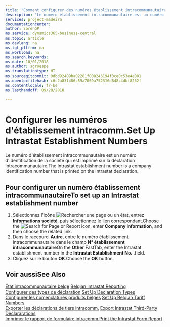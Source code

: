 ```yaml
---
title: "Comment configurer des numéros établissement intracommunautaire"
description: "Le numéro établissement intracommunautaire est un numéro d'identification de société imprimé sur la déclaration intracommunautaire."
services: project-madeira
documentationcenter: 
author: SorenGP
ms.service: dynamics365-business-central
ms.topic: article
ms.devlang: na
ms.tgt_pltfrm: na
ms.workload: na
ms.search.keywords: 
ms.date: 10/01/2018
ms.author: sgroespe
ms.translationtype: HT
ms.sourcegitcommit: 9dbd92409ba02281f008246194f3ce0c53e4e001
ms.openlocfilehash: c6c2a831486c59a7069a752316d848c4dbf8262f
ms.contentlocale: fr-be
ms.lasthandoff: 09/28/2018

---
```

# <a name="set-up-intrastat-establishment-numbers"></a><span data-ttu-id="a10e3-103">Configurer les numéros d'établissement intracomm.</span><span class="sxs-lookup"><span data-stu-id="a10e3-103">Set Up Intrastat Establishment Numbers</span></span>
<span data-ttu-id="a10e3-104">Le numéro d'établissement intracommunautaire est un numéro d'identification de la société qui est imprimé sur la déclaration intracommunautaire.</span><span class="sxs-lookup"><span data-stu-id="a10e3-104">The Intrastat establishment number is a company identification number that is printed on the Intrastat declaration.</span></span>  

## <a name="to-set-up-an-intrastat-establishment-number"></a><span data-ttu-id="a10e3-105">Pour configurer un numéro établissement intracommunautaire</span><span class="sxs-lookup"><span data-stu-id="a10e3-105">To set up an Intrastat establishment number</span></span>  

1.  <span data-ttu-id="a10e3-106">Sélectionnez l'icône ![Rechercher une page ou un état](../../media/ui-search/search_small.png "icône Rechercher une page ou un état"), entrez **Informations société**, puis sélectionnez le lien correspondant.</span><span class="sxs-lookup"><span data-stu-id="a10e3-106">Choose the ![Search for Page or Report](../../media/ui-search/search_small.png "Search for Page or Report icon") icon, enter **Company Information**, and then choose the related link.</span></span>  
2.  <span data-ttu-id="a10e3-107">Dans le raccourci **Autre**, entre le numéro établissement intracommunautaire dans le champ **N° établissement intracommunautaire**</span><span class="sxs-lookup"><span data-stu-id="a10e3-107">On the **Other** FastTab, enter the Intrastat establishment number in the **Intrastat Establishment No.**</span></span> <span data-ttu-id="a10e3-108">.</span><span class="sxs-lookup"><span data-stu-id="a10e3-108">field.</span></span>  
3.  <span data-ttu-id="a10e3-109">Cliquez sur le bouton **OK**.</span><span class="sxs-lookup"><span data-stu-id="a10e3-109">Choose the **OK** button.</span></span>  
  
## <a name="see-also"></a><span data-ttu-id="a10e3-110">Voir aussi</span><span class="sxs-lookup"><span data-stu-id="a10e3-110">See Also</span></span>  
 <span data-ttu-id="a10e3-111">[État intracommunautaire belge](belgian-intrastat-reporting.md) </span><span class="sxs-lookup"><span data-stu-id="a10e3-111">[Belgian Intrastat Reporting](belgian-intrastat-reporting.md) </span></span>  
 <span data-ttu-id="a10e3-112">[Configurer des types de déclaration](how-to-set-up-declaration-types.md) </span><span class="sxs-lookup"><span data-stu-id="a10e3-112">[Set Up Declaration Types](how-to-set-up-declaration-types.md) </span></span>  
 <span data-ttu-id="a10e3-113">[Configurer les nomenclatures produits belges](how-to-set-up-belgian-tariff-numbers.md) </span><span class="sxs-lookup"><span data-stu-id="a10e3-113">[Set Up Belgian Tariff Numbers](how-to-set-up-belgian-tariff-numbers.md) </span></span>  
 <span data-ttu-id="a10e3-114">[Exporter les déclarations de tiers intracomm.](how-to-export-intrastat-third-party-declararations.md) </span><span class="sxs-lookup"><span data-stu-id="a10e3-114">[Export Intrastat Third-Party Declararations](how-to-export-intrastat-third-party-declararations.md) </span></span>  
 [<span data-ttu-id="a10e3-115">Imprimer le rapport de formulaire intracomm.</span><span class="sxs-lookup"><span data-stu-id="a10e3-115">Print the Intrastat Form Report</span></span>](how-to-print-the-intrastat-form-report.md)

